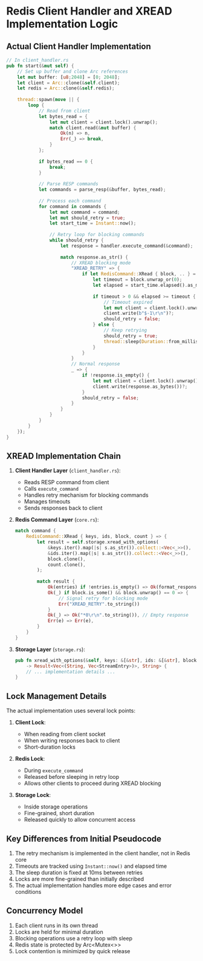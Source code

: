 # Redis Client Handler and XREAD Implementation Logic

## Actual Client Handler Implementation

```rust
// In client_handler.rs
pub fn start(&mut self) {
    // Set up buffer and clone Arc references
    let mut buffer: [u8;2048] = [0; 2048];
    let client = Arc::clone(&self.client);
    let redis = Arc::clone(&self.redis);
    
    thread::spawn(move || {
        loop {
            // Read from client
            let bytes_read = {
                let mut client = client.lock().unwrap();
                match client.read(&mut buffer) {
                    Ok(n) => n,
                    Err(_) => break,
                }
            };
            
            if bytes_read == 0 {
                break;
            }
            
            // Parse RESP commands
            let commands = parse_resp(&buffer, bytes_read);
            
            // Process each command
            for command in commands {
                let mut command = command;
                let mut should_retry = true;
                let start_time = Instant::now();
                
                // Retry loop for blocking commands
                while should_retry {
                    let response = handler.execute_command(&command);
                    
                    match response.as_str() {
                        // XREAD blocking mode
                        "XREAD_RETRY" => {
                            if let RedisCommand::XRead { block, .. } = &command {
                                let timeout = block.unwrap_or(0);
                                let elapsed = start_time.elapsed().as_millis() as u64;
                                
                                if timeout > 0 && elapsed >= timeout {
                                    // Timeout expired
                                    let mut client = client.lock().unwrap();
                                    client.write(b"$-1\r\n")?;
                                    should_retry = false;
                                } else {
                                    // Keep retrying
                                    should_retry = true;
                                    thread::sleep(Duration::from_millis(10));
                                }
                            }
                        }
                        // Normal response
                        _ => {
                            if !response.is_empty() {
                                let mut client = client.lock().unwrap();
                                client.write(response.as_bytes())?;
                            }
                            should_retry = false;
                        }
                    }
                }
            }
        }
    });
}
```

## XREAD Implementation Chain

1. **Client Handler Layer** (`client_handler.rs`):
   - Reads RESP command from client
   - Calls `execute_command`
   - Handles retry mechanism for blocking commands
   - Manages timeouts
   - Sends responses back to client

2. **Redis Command Layer** (`core.rs`):
   ```rust
   match command {
       RedisCommand::XRead { keys, ids, block, count } => {
           let result = self.storage.xread_with_options(
               &keys.iter().map(|s| s.as_str()).collect::<Vec<_>>(),
               &ids.iter().map(|s| s.as_str()).collect::<Vec<_>>(),
               block.clone(),
               count.clone(),
           );
           
           match result {
               Ok(entries) if !entries.is_empty() => Ok(format_response(entries)),
               Ok(_) if block.is_some() && block.unwrap() == 0 => {
                   // Signal retry for blocking mode
                   Err("XREAD_RETRY".to_string())
               }
               Ok(_) => Ok("*0\r\n".to_string()), // Empty response
               Err(e) => Err(e),
           }
       }
   }
   ```

3. **Storage Layer** (`storage.rs`):
   ```rust
   pub fn xread_with_options(&self, keys: &[&str], ids: &[&str], block: Option<u64>, count: Option<usize>)
       -> Result<Vec<(String, Vec<StreamEntry>)>, String> {
       // ... implementation details ...
   }
   ```

## Lock Management Details

The actual implementation uses several lock points:

1. **Client Lock**:
   - When reading from client socket
   - When writing responses back to client
   - Short-duration locks

2. **Redis Lock**:
   - During `execute_command`
   - Released before sleeping in retry loop
   - Allows other clients to proceed during XREAD blocking

3. **Storage Lock**:
   - Inside storage operations
   - Fine-grained, short duration
   - Released quickly to allow concurrent access

## Key Differences from Initial Pseudocode

1. The retry mechanism is implemented in the client handler, not in Redis core
2. Timeouts are tracked using `Instant::now()` and elapsed time
3. The sleep duration is fixed at 10ms between retries
4. Locks are more fine-grained than initially described
5. The actual implementation handles more edge cases and error conditions

## Concurrency Model

1. Each client runs in its own thread
2. Locks are held for minimal duration
3. Blocking operations use a retry loop with sleep
4. Redis state is protected by Arc<Mutex<>>
5. Lock contention is minimized by quick release
